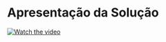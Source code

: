 # Apresentação da Solução

[![Watch the video](https://img.youtube.com/vi/sVxQ_xhzqe8/maxresdefault.jpg)](https://youtu.be/sVxQ_xhzqe8)
